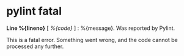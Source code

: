 # pylint fatal

**Line %{lineno}** [ _%{code}_ ]  :  %{message}.
 Was reported by Pylint.

This is a fatal error. Something went wrong, and the code cannot be processed any further.

